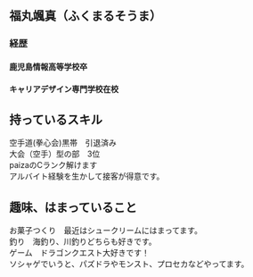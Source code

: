 ## 福丸颯真（ふくまるそうま）
### 経歴 
#### 鹿児島情報高等学校卒
#### キャリアデザイン専門学校在校
## 持っているスキル
   空手道(拳心会)黒帯　引退済み  
   大会（空手）型の部　3位  
   paizaのCランク解けます  
   アルバイト経験を生かして接客が得意です。  
## 趣味、はまっていること
お菓子つくり　最近はシュークリームにはまってます。  
釣り　海釣り、川釣りどちらも好きです。  
ゲーム　ドラゴンクエスト大好きです！  
        ソシャゲでいうと、パズドラやモンスト、プロセカなどやってます。

